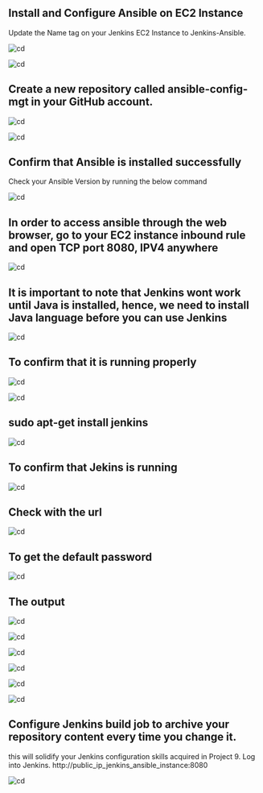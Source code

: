## Install and Configure Ansible on EC2 Instance
 Update the Name tag on your Jenkins EC2 Instance to Jenkins-Ansible.
   
![cd](../img/1_Instance.png)

![cd](./img/1_instance.png)


## Create a new repository called ansible-config-mgt in your GitHub account.

![cd](./img/2_ansibleconfig.png)

![cd](./img/2_ansibleinstallation.png)

## Confirm that Ansible is installed successfully
Check your Ansible Version by running the below command

![cd](./img/3_ansibleversion.png)

## In order to access ansible through the web browser, go to your EC2 instance inbound rule and open TCP port 8080, IPV4 anywhere

![cd](./img/4_port8080.png)

## It is important to note that Jenkins wont work until Java is installed, hence, we need to install Java language before you can use Jenkins

![cd](./img/5_javainstall.png)

## To confirm that it is running properly

![cd](./img/6_javaisrunning.png)

![cd](./img/7_javarun2.png)

## sudo apt-get install jenkins

![cd](./img/8_jenkinsinstall.png)

## To confirm that Jekins is running

![cd](./img/9_jenkinsstatus.png)

## Check with the url

![cd](./img/10_jenkinsurl.png)

## To get the default password

![cd](./img/11_jenkinspassword.png)

## The output

![cd](./img/12_jenkinsoutput.png)

![cd](./img/13_jenkinslogin.png)

![cd](./img/17_jenkinsproject.png)

![cd](./img/18_jenkinsgeneral.png)

![cd](./img/19_jenkinsmain.png)

![cd](./img/21_jenkinstrigger.png)

## Configure Jenkins build job to archive your repository content every time you change it.
this will solidify your Jenkins configuration skills acquired in Project 9.
Log into Jenkins.
http://public_ip_jenkins_ansible_instance:8080

![cd](./img/22_ansiblebuild.png)


